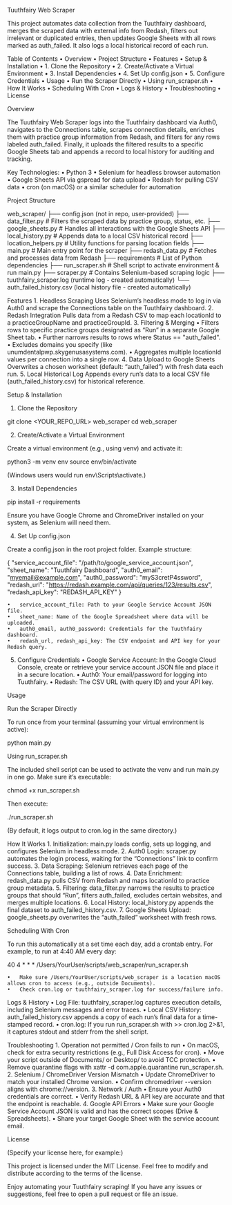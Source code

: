 Tuuthfairy Web Scraper

This project automates data collection from the Tuuthfairy dashboard, merges the scraped data with external info from Redash, filters out irrelevant or duplicated entries, then updates Google Sheets with all rows marked as auth_failed. It also logs a local historical record of each run.

Table of Contents
	•	Overview
	•	Project Structure
	•	Features
	•	Setup & Installation
	•	1. Clone the Repository
	•	2. Create/Activate a Virtual Environment
	•	3. Install Dependencies
	•	4. Set Up config.json
	•	5. Configure Credentials
	•	Usage
	•	Run the Scraper Directly
	•	Using run_scraper.sh
	•	How It Works
	•	Scheduling With Cron
	•	Logs & History
	•	Troubleshooting
	•	License

Overview

The Tuuthfairy Web Scraper logs into the Tuuthfairy dashboard via Auth0, navigates to the Connections table, scrapes connection details, enriches them with practice group information from Redash, and filters for any rows labeled auth_failed. Finally, it uploads the filtered results to a specific Google Sheets tab and appends a record to local history for auditing and tracking.

Key Technologies:
	•	Python 3
	•	Selenium for headless browser automation
	•	Google Sheets API via gspread for data upload
	•	Redash for pulling CSV data
	•	cron (on macOS) or a similar scheduler for automation

Project Structure

web_scraper/
├── config.json (not in repo, user-provided)
├── data_filter.py        # Filters the scraped data by practice group, status, etc.
├── google_sheets.py      # Handles all interactions with the Google Sheets API
├── local_history.py       # Appends data to a local CSV historical record
├── location_helpers.py   # Utility functions for parsing location fields
├── main.py               # Main entry point for the scraper
├── redash_data.py        # Fetches and processes data from Redash
├── requirements          # List of Python dependencies
├── run_scraper.sh        # Shell script to activate environment & run main.py
├── scraper.py            # Contains Selenium-based scraping logic
├── tuuthfairy_scraper.log (runtime log - created automatically)
└── auth_failed_history.csv (local history file - created automatically)

Features
	1.	Headless Scraping
Uses Selenium’s headless mode to log in via Auth0 and scrape the Connections table on the Tuuthfairy dashboard.
	2.	Redash Integration
Pulls data from a Redash CSV to map each locationId to a practiceGroupName and practiceGroupId.
	3.	Filtering & Merging
	•	Filters rows to specific practice groups designated as “Run” in a separate Google Sheet tab.
	•	Further narrows results to rows where Status == "auth_failed".
	•	Excludes domains you specify (like unumdentalpwp.skygenusasystems.com).
	•	Aggregates multiple locationId values per connection into a single row.
	4.	Data Upload to Google Sheets
Overwrites a chosen worksheet (default: “auth_failed”) with fresh data each run.
	5.	Local Historical Log
Appends every run’s data to a local CSV file (auth_failed_history.csv) for historical reference.

Setup & Installation

1. Clone the Repository

git clone <YOUR_REPO_URL> web_scraper
cd web_scraper

2. Create/Activate a Virtual Environment

Create a virtual environment (e.g., using venv) and activate it:

python3 -m venv env
source env/bin/activate

(Windows users would run env\Scripts\activate.)

3. Install Dependencies

pip install -r requirements

Ensure you have Google Chrome and ChromeDriver installed on your system, as Selenium will need them.

4. Set Up config.json

Create a config.json in the root project folder. Example structure:

{
  "service_account_file": "/path/to/google_service_account.json",
  "sheet_name": "Tuuthfairy Dashboard",
  "auth0_email": "myemail@example.com",
  "auth0_password": "myS3cretP4ssword",
  "redash_url": "https://redash.example.com/api/queries/123/results.csv",
  "redash_api_key": "REDASH_API_KEY"
}

	•	service_account_file: Path to your Google Service Account JSON file.
	•	sheet_name: Name of the Google Spreadsheet where data will be uploaded.
	•	auth0_email, auth0_password: Credentials for the Tuuthfairy dashboard.
	•	redash_url, redash_api_key: The CSV endpoint and API key for your Redash query.

5. Configure Credentials
	•	Google Service Account: In the Google Cloud Console, create or retrieve your service account JSON file and place it in a secure location.
	•	Auth0: Your email/password for logging into Tuuthfairy.
	•	Redash: The CSV URL (with query ID) and your API key.

Usage

Run the Scraper Directly

To run once from your terminal (assuming your virtual environment is active):

python main.py

Using run_scraper.sh

The included shell script can be used to activate the venv and run main.py in one go. Make sure it’s executable:

chmod +x run_scraper.sh

Then execute:

./run_scraper.sh

(By default, it logs output to cron.log in the same directory.)

How It Works
	1.	Initialization: main.py loads config, sets up logging, and configures Selenium in headless mode.
	2.	Auth0 Login: scraper.py automates the login process, waiting for the “Connections” link to confirm success.
	3.	Data Scraping: Selenium retrieves each page of the Connections table, building a list of rows.
	4.	Data Enrichment: redash_data.py pulls CSV from Redash and maps locationId to practice group metadata.
	5.	Filtering: data_filter.py narrows the results to practice groups that should “Run”, filters auth_failed, excludes certain websites, and merges multiple locations.
	6.	Local History: local_history.py appends the final dataset to auth_failed_history.csv.
	7.	Google Sheets Upload: google_sheets.py overwrites the “auth_failed” worksheet with fresh rows.

Scheduling With Cron

To run this automatically at a set time each day, add a crontab entry. For example, to run at 4:40 AM every day:

40 4 * * * /Users/YourUser/scripts/web_scraper/run_scraper.sh

	•	Make sure /Users/YourUser/scripts/web_scraper is a location macOS allows cron to access (e.g., outside Documents).
	•	Check cron.log or tuuthfairy_scraper.log for success/failure info.

Logs & History
	•	Log File: tuuthfairy_scraper.log captures execution details, including Selenium messages and error traces.
	•	Local CSV History: auth_failed_history.csv appends a copy of each run’s final data for a time-stamped record.
	•	cron.log: If you run run_scraper.sh with >> cron.log 2>&1, it captures stdout and stderr from the shell script.

Troubleshooting
	1.	Operation not permitted / Cron fails to run
	•	On macOS, check for extra security restrictions (e.g., Full Disk Access for cron).
	•	Move your script outside of Documents/ or Desktop/ to avoid TCC protection.
	•	Remove quarantine flags with xattr -d com.apple.quarantine run_scraper.sh.
	2.	Selenium / ChromeDriver Version Mismatch
	•	Update ChromeDriver to match your installed Chrome version.
	•	Confirm chromedriver --version aligns with chrome://version.
	3.	Network / Auth
	•	Ensure your Auth0 credentials are correct.
	•	Verify Redash URL & API key are accurate and that the endpoint is reachable.
	4.	Google API Errors
	•	Make sure your Google Service Account JSON is valid and has the correct scopes (Drive & Spreadsheets).
	•	Share your target Google Sheet with the service account email.

License

(Specify your license here, for example:)

This project is licensed under the MIT License. Feel free to modify and distribute according to the terms of the license.

Enjoy automating your Tuuthfairy scraping! If you have any issues or suggestions, feel free to open a pull request or file an issue.